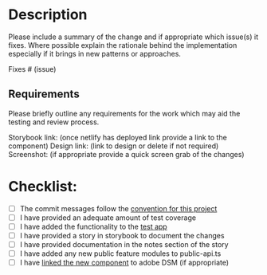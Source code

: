 # Description

Please include a summary of the change and if appropriate which issue(s) it fixes. Where possible explain the rationale behind the implementation especially if it brings in new patterns or approaches.

Fixes # (issue)

## Requirements

Please briefly outline any requirements for the work which may aid the testing and review process.

Storybook link: (once netlify has deployed link provide a link to the component)
Design link: (link to design or delete if not required)
Screenshot: (if appropriate provide a quick screen grab of the changes)

# Checklist:

- [ ] The commit messages follow the [convention for this project](./blob/master/CONTRIBUTING.md#conventional-commits)
- [ ] I have provided an adequate amount of test coverage
- [ ] I have added the functionality to the [test app](./blob/master/CONTRIBUTING.md#build-test-application)
- [ ] I have provided a story in storybook to document the changes
- [ ] I have provided documentation in the notes section of the story
- [ ] I have added any new public feature modules to public-api.ts
- [ ] I have [linked the new component](<(https://github.com/Legal-and-General/canopy/blob/master/CONTRIBUTING.md#invision-dsm)>) to adobe DSM (if appropriate)
